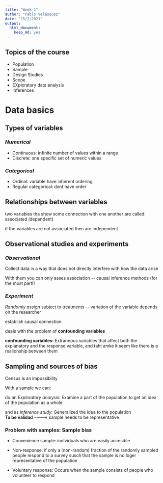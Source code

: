 ```yaml
---
title: "Week 1"
author: "Pablo Velásquez"
date: "15/2/2021"
output: 
  html_document: 
    keep_md: yes
---
```



 
## **Topics of the course** 
* Population 
* Sample 
* Design Studies 
* Scope
* EXploratory data analysis 
* Inferences

# **Data basics**  

## **Types of variables**      
 
### *Numerical*  

* Continuous: infinite number of values within a range
* Discrete: one specific set of numeric values

### *Categorical*  

* Ordinal: variable have inherent ordering
* Regular categorical: dont have order


## **Relationships between variables**   

two variables tha show some connection with one another are called associated 
(dependent)

if the variables are not associated then are independent

## **Observational studies and experiments**       
   
### *Observational*        
  
Collect data in a way that does not directly interfere with how the data arise
  
With them you can only asses association -- causal inference methods (for the most part!)
   
### *Experiment*      

*Randomly assign* subject to treatments -- variation of the variable depends on the researcher

establish causal connection 

deals with the problem of **confounding variables**

**confounding variables:** Extraneous variables that affect both the explanatory and the response variable, and taht amke it seem like there is a realionship between them 


## **Sampling and sources of bias**       

Census is an impossibility

With a sample we can:

do an *Exploratory analysis*: Examine a part of the population to get an idea of the population as a whole

and as *inference study*: Generalized the idea to the population           
**To be validad** ----> sample needs to be representative 

### **Problem with samples: Sample bias**

* Convenience sample: individuals  who are easily accesible

* Non-response: if only a (non-random) fraction of the randomly sampled people respond to a survey susch that the sample is no loger representative of the population

* Voluntary response: Occurs when the sample consists of people who volunteer to respond













